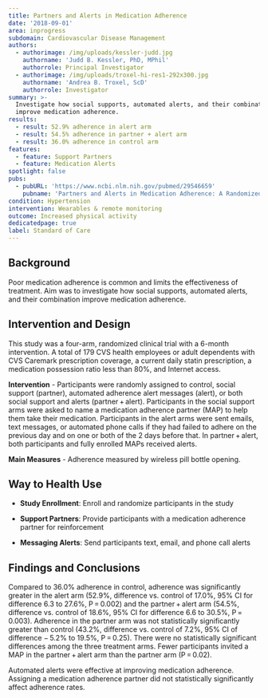 ```yaml
---
title: Partners and Alerts in Medication Adherence
date: '2018-09-01'
area: inprogress
subdomain: Cardiovascular Disease Management
authors:
  - authorimage: /img/uploads/kessler-judd.jpg
    authorname: 'Judd B. Kessler, PhD, MPhil'
    authorrole: Principal Investigator
  - authorimage: /img/uploads/troxel-hi-res1-292x300.jpg
    authorname: 'Andrea B. Troxel, ScD'
    authorrole: Investigator
summary: >-
  Investigate how social supports, automated alerts, and their combination
  improve medication adherence.
results:
  - result: 52.9% adherence in alert arm
  - result: 54.5% adherence in partner + alert arm
  - result: 36.0% adherence in control arm
features:
  - feature: Support Partners
  - feature: Medication Alerts
spotlight: false
pubs:
  - pubURL: 'https://www.ncbi.nlm.nih.gov/pubmed/29546659'
    pubname: 'Partners and Alerts in Medication Adherence: A Randomized Clinical Trial'
condition: Hypertension
intervention: Wearables & remote monitoring
outcome: Increased physical activity
dedicatedpage: true
label: Standard of Care
---
```

## Background

Poor medication adherence is common and limits the effectiveness of treatment. Aim was to investigate how social supports, automated alerts, and their combination improve medication adherence.

## Intervention and Design
This study was a four-arm, randomized clinical trial with a 6-month intervention. A total of 179 CVS health employees or adult dependents with CVS Caremark prescription coverage, a current daily statin prescription, a medication possession ratio less than 80%, and Internet access.

**Intervention** - Participants were randomly assigned to control, social support (partner), automated adherence alert messages (alert), or both social support and alerts (partner + alert). Participants in the social support arms were asked to name a medication adherence partner (MAP) to help them take their medication. Participants in the alert arms were sent emails, text messages, or automated phone calls if they had failed to adhere on the previous day and on one or both of the 2 days before that. In partner + alert, both participants and fully enrolled MAPs received alerts.

**Main Measures** - Adherence measured by wireless pill bottle opening.

## Way to Health Use

- **Study Enrollment**: Enroll and randomize participants in the study

- **Support Partners**: Provide participants with a medication adherence partner for reinforcement

- **Messaging Alerts**: Send participants text, email, and phone call alerts

## Findings and Conclusions
Compared to 36.0% adherence in control, adherence was significantly greater in the alert arm (52.9%, difference vs. control of 17.0%, 95% CI for difference 6.3 to 27.6%, P = 0.002) and the partner + alert arm (54.5%, difference vs. control of 18.6%, 95% CI for difference 6.6 to 30.5%, P = 0.003). Adherence in the partner arm was not statistically significantly greater than control (43.2%, difference vs. control of 7.2%, 95% CI of difference − 5.2% to 19.5%, P = 0.25). There were no statistically significant differences among the three treatment arms. Fewer participants invited a MAP in the partner + alert arm than the partner arm (P = 0.02).

Automated alerts were effective at improving medication adherence. Assigning a medication adherence partner did not statistically significantly affect adherence rates.
